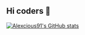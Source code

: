 ## Hi coders 👋

[![Alexcious91's GitHub stats](https://github-readme-stats.vercel.app/api?username=Alexcious91)](https://github.com/Alexcious91/github-readme-stats)
